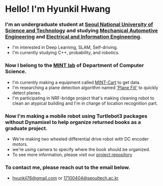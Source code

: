 # Hello! I'm Hyunkil Hwang

### I'm an undergraduate student at [Seoul National University of Science and Technology](https://www.seoultech.ac.kr/index.jsp) and studying [Mechanical Automotive Engineering]() and [Electrical and Information Engineering](https://eie.seoultech.ac.kr/).
- I'm interested in Deep Learning, SLAM, Self-driving.
- I'm currently studying C++, probability, and robotics.


### Now I belong to the [MINT lab](https://mint-lab.github.io/) of Department of Computer Science.
- I'm currently making a equipment called [MINT-Cart](https://github.com/mint-lab/Mint_Cart) to get data.
- I'm researching a plane detection algorithm named ['Plane Fill'](https://github.com/mint-lab/Plane_Fill) to quickly detect planes.
- I'm participating in NRF-bridge project that's making cleaning robot to clean an atypical building and I'm in charge of location recognition part.

### Now I'm making a mobile robot using Turtlebot3 packages without Dynamixel to help organize returned books as a graduate project.
- We're making two wheeled differential drive robot with DC encoder motors.
- we're using camera to specify where the book should be organized.
- To see more information, please visit our [project repository](https://github.com/jwyeeh-dev/2023_Capstone_Project)

### To contact me, please reach out to the email below.
- hyunkil76@gmail.com or 17100404@seoultech.ac.kr
